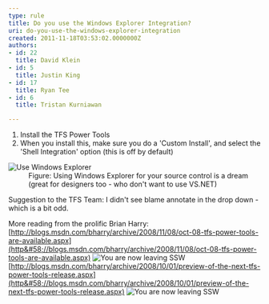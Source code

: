 ```yaml
---
type: rule
title: Do you use the Windows Explorer Integration?
uri: do-you-use-the-windows-explorer-integration
created: 2011-11-18T03:53:02.0000000Z
authors:
- id: 22
  title: David Klein
- id: 5
  title: Justin King
- id: 17
  title: Ryan Tee
- id: 6
  title: Tristan Kurniawan

---
```


 
1. Install the TFS Power Tools
2. When you install this, make sure you do a 'Custom Install', and select the 'Shell Integration' option (this is off by default)

<dl><dt><img alt="Use Windows Explorer" src="/PublishingImages/TFS_WE_01.jpg"></dt>
<dd>Figure&#58; Using Windows Explorer for your source control is a dream (great for designers too - who don't want to use VS.NET) </dd></dl>
Suggestion to the TFS Team: I didn't see blame annotate in the drop down - which is a bit odd.

More reading from the prolific Brian Harry: 
[http://blogs.msdn.com/bharry/archive/2008/11/08/oct-08-tfs-power-tools-are-available.aspx](http&#58;//blogs.msdn.com/bharry/archive/2008/11/08/oct-08-tfs-power-tools-are-available.aspx) ![](http&#58;//www.ssw.com.au/ssw/images/external.gif "You are now leaving SSW") 
[http://blogs.msdn.com/bharry/archive/2008/10/01/preview-of-the-next-tfs-power-tools-release.aspx](http&#58;//blogs.msdn.com/bharry/archive/2008/10/01/preview-of-the-next-tfs-power-tools-release.aspx) ![](http&#58;//www.ssw.com.au/ssw/images/external.gif "You are now leaving SSW")
 
